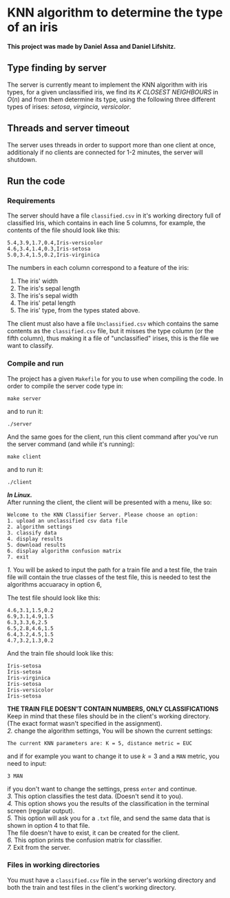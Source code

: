 # KNN algorithm to determine the type of an iris

**This project was made by Daniel Assa and Daniel Lifshitz.**
## Type finding by server
The server is currently meant to implement the KNN algorithm with iris types, for a given unclassified iris, we find its *K CLOSEST NEIGHBOURS* in $O\left(n\right)$ and from them determine its type,
using the following three different types of irises: *setosa*, *virgincia*, *versicolor*. 
## Threads and server timeout
The server uses threads in order to support more than one client at once, additionaly if no clients are connected for 1-2 minutes, the server will shutdown.
## Run the code
### Requirements


The server should have a file ```classified.csv``` in it's working directory full of classified Iris, which contains in each line $5$ columns, for example, the contents of the file should look like this:  
```
5.4,3.9,1.7,0.4,Iris-versicolor
4.6,3.4,1.4,0.3,Iris-setosa
5.0,3.4,1.5,0.2,Iris-virginica
```
The numbers in each column correspond to a feature of the iris:
1. The iris' width
2. The iris's sepal length
3. The iris's sepal width
4. The iris' petal length
5. The iris' type, from the types stated above.  
  
  
The client must also have a file ```Unclassified.csv``` which contains the same contents as the ```classified.csv``` file, but it misses the type column (or the fifth column), thus making it a file of "unclassified" irises, this is the file we want to classify.

### Compile and run
The project has a given ```Makefile``` for you to use when compiling the code.
In order to compile the server code type in:
```
make server
```
and to run it:
```
./server
```
And the same goes for the client, run this client command after you've run the server command (and while it's running):
```
make client
```
and to run it:
```
./client 
```
***In Linux.***    
After running the client, the client will be presented with a menu, like so:
```
Welcome to the KNN Classifier Server. Please choose an option:
1. upload an unclassified csv data file
2. algorithm settings
3. classify data
4. display results
5. download results
6. display algorithm confusion matrix
7. exit
```
*1.* You will be asked to input the path for a train file and a test file, the train file will contain the true classes of the test file, this is needed to test the   algorithms accuaracy in option 6,

The test file should look like this:  
```
4.6,3.1,1.5,0.2
6.9,3.1,4.9,1.5
6.3,3.3,6,2.5
6.5,2.8,4.6,1.5
6.4,3.2,4.5,1.5
4.7,3.2,1.3,0.2
```
And the train file should look like this:  
```
Iris-setosa
Iris-setosa
Iris-virginica
Iris-setosa
Iris-versicolor
Iris-setosa
```
**THE TRAIN FILE DOESN'T CONTAIN NUMBERS, ONLY CLASSIFICATIONS**  
Keep in mind that these files should be in the client's working directory.    
(The exact format wasn't specified in the assignment).  
*2.* change the algorithm settings, You will be shown the current settings:  
```
The current KNN parameters are: K = 5, distance metric = EUC
```
and if for example you want to change it to use $k=3$ and a ```MAN``` metric, you need to input:  
```
3 MAN
```
if you don't want to change the settings, press ```enter``` and continue.  
*3.* This option classifies the test data. (Doesn't send it to you).  
*4.* This option shows you the results of the classification in the terminal screen (regular output).  
*5.* This option will ask you for a ```.txt``` file, and send the same data that is shown in option 4 to that file.  
The file doesn't have to exist, it can be created for the client.  
*6.* This option prints the confusion matrix for classifier.  
*7.* Exit from the server.  



### Files in working directories
You must have a ```classified.csv``` file in the server's working directory and both the train and test files in the client's working directory.






